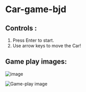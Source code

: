 # Car-game-bjd

## Controls :
1. Press Enter to start.
2. Use arrow keys to move the Car!

## Game play images:

![image](https://github.com/bjd-2002/Car-game-bjd/assets/111186404/80072856-f275-41a4-b46b-ec9236cf7cd2)


![Game-play image](https://github.com/bjd-2002/car-game/assets/111186404/109a049d-5385-48fa-830f-ee182f6673b7)
